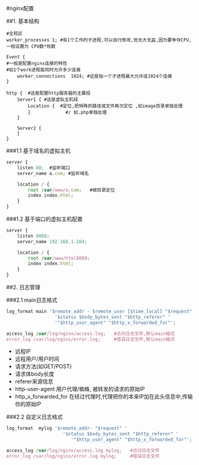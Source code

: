 #nginx配置

##1. 基本结构

```t
#全局区
worker_processes 1; #有1个工作的子进程,可以自行修改,但太大无益,因为要争夺CPU,一般设置为 CPU数*核数

Event {
#一般是配置nginx连接的特性
#如1个work进程能同时允许多少连接
    worker_connections  1024; #这是指一个子进程最大允许连1024个连接
}

http {  #这是配置http服务器的主要段
    Server1 { #这是虚拟主机段
        Location {  #定位,把特殊的路径或文件再次定位 ,如image目录单独处理
        }             #/ 如.php单独处理
    }

    Server2 {
    }
}
```

###1.1 基于域名的虚拟主机

```js
server {
    listen 80;  #监听端口
    server_name a.com; #监听域名

    location / {
        root /var/www/a.com;   #根目录定位
        index index.html;
    }
}
```

###1.2 基于端口的虚拟主机配置

```js
server {
    listen 8080;
    server_name 192.168.1.204;

    location / {
        root /var/www/html8080;
        index index.html;
    }
}
```

##2. 日志管理

###2.1 main日志格式

```js
log_format main '$remote_addr - $remote_user [$time_local] "$request" '
                  '$status $body_bytes_sent "$http_referer" '
                  '"$http_user_agent" "$http_x_forwarded_for"';

access_log /var/log/nginx/access.log;   #访问日志文件,默认main格式
error_log /var/log/nginx/error.log;     #错误日志文件,默认main格式
```

- 远程IP
- 远程用户/用户时间
- 请求方法(如GET/POST)
- 请求体body长度
- referer来源信息
- http-user-agent 用户代理/蜘蛛, 被转发的请求的原始IP
- http_x_forwarded_for 在经过代理时,代理把你的本来IP加在此头信息中,传输你的原始IP

###2.2 自定义日志格式

```js
log_format  mylog '$remote_addr- "$request" '
                     '$status $body_bytes_sent "$http_referer" '
                        '"$http_user_agent" "$http_x_forwarded_for"';

access_log /var/log/nginx/access.log mylog;   #访问日志文件
error_log /var/log/nginx/error.log mylog;     #错误日志文件
```